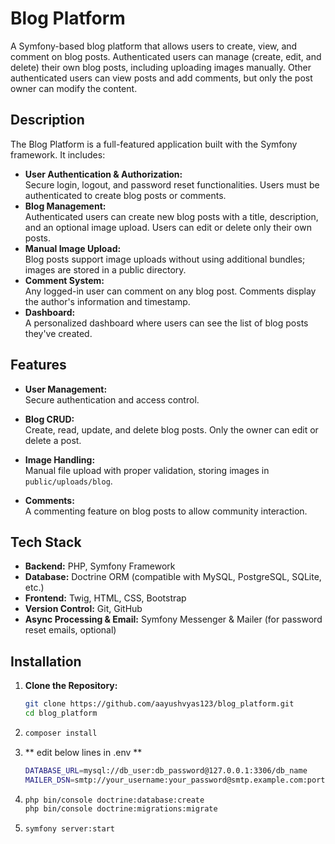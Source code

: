 # Blog Platform

A Symfony-based blog platform that allows users to create, view, and comment on blog posts. Authenticated users can manage (create, edit, and delete) their own blog posts, including uploading images manually. Other authenticated users can view posts and add comments, but only the post owner can modify the content.

## Description

The Blog Platform is a full-featured application built with the Symfony framework. It includes:

- **User Authentication & Authorization:**  
  Secure login, logout, and password reset functionalities. Users must be authenticated to create blog posts or comments.  
- **Blog Management:**  
  Authenticated users can create new blog posts with a title, description, and an optional image upload. Users can edit or delete only their own posts.  
- **Manual Image Upload:**  
  Blog posts support image uploads without using additional bundles; images are stored in a public directory.  
- **Comment System:**  
  Any logged-in user can comment on any blog post. Comments display the author's information and timestamp.  
- **Dashboard:**  
  A personalized dashboard where users can see the list of blog posts they've created.

## Features

- **User Management:**  
  Secure authentication and access control.
  
- **Blog CRUD:**  
  Create, read, update, and delete blog posts. Only the owner can edit or delete a post.

- **Image Handling:**  
  Manual file upload with proper validation, storing images in `public/uploads/blog`.

- **Comments:**  
  A commenting feature on blog posts to allow community interaction.

## Tech Stack

- **Backend:** PHP, Symfony Framework
- **Database:** Doctrine ORM (compatible with MySQL, PostgreSQL, SQLite, etc.)
- **Frontend:** Twig, HTML, CSS, Bootstrap
- **Version Control:** Git, GitHub
- **Async Processing & Email:** Symfony Messenger & Mailer (for password reset emails, optional)

## Installation

1. **Clone the Repository:**
   ```bash
   git clone https://github.com/aayushvyas123/blog_platform.git
   cd blog_platform

2. 
    ```bash
    composer install 

3. ** edit below lines in .env **
    ```bash
    DATABASE_URL=mysql://db_user:db_password@127.0.0.1:3306/db_name
    MAILER_DSN=smtp://your_username:your_password@smtp.example.com:port
4. 
    ```bash
    php bin/console doctrine:database:create
    php bin/console doctrine:migrations:migrate
5. 
    ```
    symfony server:start  


